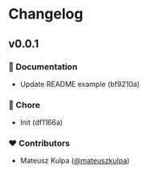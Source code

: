 # Changelog


## v0.0.1


### 📖 Documentation

- Update README example (bf9210a)

### 🏡 Chore

- Init (df1166a)

### ❤️  Contributors

- Mateusz Kulpa ([@mateuszkulpa](http://github.com/mateuszkulpa))

